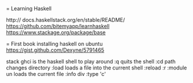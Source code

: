 = Learning Haskell

http:// docs.haskellstack.org/en/stable/README/
https://github.com/bitemyapp/learnhaskell
https://www.stackage.org/package/base




= First book
installing haskell on ubuntu
https://gist.github.com/Dexyne/5791465


stack ghci is the haskell shell to play around
:q quits the shell
:cd path changes directory
:load <file> loads a file into the current shell
:reload :r
:module un loads the current file
:info div
:type 'c'
